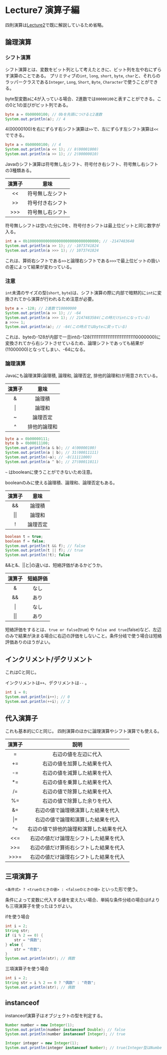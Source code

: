 # Lecture7 演算子編
四則演算は[Lecture2](https://github.com/yt8492/Java1Lecture/blob/master/lec02/README.md)で既に解説しているため省略。

## 論理演算

### シフト演算
シフト演算とは、変数をビット列として考えたときに、ビット列を左や右にずらす演算のことである。
プリミティブの`int`, `long`, `short`, `byte`, `char`と、それらのラッパークラスである`Integer`, `Long`, `Short`, `Byte`, `Character`で使うことができる。

byte型変数aに4が入っている場合、2進数では`00000100`と表すことができる。この0と1の並びがビット列である。

```java
byte a = 0b00000100; // 0bを先頭につけると2進数
System.out.println(a); // 4
```

4(00000100)を右にずらす右シフト演算は`>>`で、左にずらす左シフト演算は`<<`でできる。

```java
byte a = 0b00000100; // 4
System.out.println(a << 1); // 8(00001000)
System.out.println(a >> 1); // 2(00000010)
```

Javaのシフト演算は符号無し左シフト、符号付き右シフト、符号無し右シフトの3種類ある。

|演算子|意味|
|:-:|:-:|
|<<|符号無し左シフト|
|>>|符号付き右シフト|
|>>>|符号無し右シフト|

符号無しシフトは空いた分に0を、符号付きシフトは最上位ビットと同じ数字が入る。

```java
int a = 0b10000000000000000000000000000000; // -2147483648
System.out.println(a >> 1); // -1073741824
System.out.println(a >>> 1); // 1073741824
```

これは、算術右シフトである`>>`と論理右シフトである`>>>`で最上位ビットの扱いの差によって結果が変わっている。

### 注意
`int`未満のサイズの型(`short`, `byte`)は、シフト演算の際に内部で暗黙的に`int`に変換されてから演算が行われるため注意が必要。

```java
byte a = -128; // 2進数で10000000
System.out.println(a >> 1); // -64
System.out.println(a >>> 1); // 2147483584(この時だけintになっている)
a >>>= 1;
System.out.println(a); // -64(この時点ではbyteに戻っている)
```

これは、byteの-128が内部で一旦intの-128(11111111111111111111111110000000)に変換されてから右シフトさせているため、論理シフトであっても結果が(11000000)となってしまい、-64になる。

### 論理演算
Javaにも論理演算(論理積, 論理和, 論理否定, 排他的論理和)が用意されている。

|演算子|意味|
|:-:|:-:|
|&|論理積|
|&#124;|論理和|
|~|論理否定|
|^|排他的論理和|

```java
byte a = 0b00000111;
byte b = 0b00011100;
System.out.println(a & b); // 4(00000100)
System.out.println(a | b); // 31(00011111)
System.out.println(~a); // -8(11111000)
System.out.println(a ^ b); // 27(00011011)
```

`~` はbooleanに使うことができないため注意。

booleanのみに使える論理積、論理和、論理否定もある。

|演算子|意味|
|:-:|:-:|
|&&|論理積|
|&#124;&#124;|論理和|
|!|論理否定|

```java
boolean t = true;
boolean f = false;
System.out.println(t && f); // false
System.out.println(t || f); // true
System.out.println(!t); false
```

&&と&、||と|の違いは、短絡評価があるかどうか。

|演算子|短絡評価|
|:-:|:-:|
|&|なし|
|&&|あり|
|&#124;|なし|
|&#124;&#124;|あり|

短絡評価をするとは、`true or false`(true) や `false and true`(false)など、左辺のみで結果が決まる場合に右辺の評価をしないこと。条件分岐で使う場合は短絡評価ありのほうがよい。

## インクリメント/デクリメント
これはCと同じ。

インクリメントは`++`、デクリメントは`--` 。

```java
int i = 0;
System.out.println(i++); // 0
System.out.println(++i); // 2
```

## 代入演算子
これも基本的にCと同じ。
四則演算のほかに論理演算やシフト演算でも使える。

|演算子|説明|
|:--:|:--:|
|=|右辺の値を左辺に代入|
|+=|右辺の値を加算した結果を代入|
|-=|右辺の値を減算した結果を代入|
|\*=|右辺の値を乗算した結果を代入|
|/=|右辺の値で除算した結果を代入|
|%=|右辺の値で除算した余りを代入|
|&=|右辺の値で論理積演算した結果を代入|
|&#124;=|右辺の値で論理和演算した結果を代入|
|^=|右辺の値で排他的論理和演算した結果を代入|
|<<=|右辺の値だけ論理左シフトした結果を代入|
|>>=|右辺の値だけ算術右シフトした結果を代入|
|>>>=|右辺の値だけ論理右シフトした結果を代入|

## 三項演算子
`<条件式> ? <trueのときの値> : <falseのときの値>` といった形で使う。

条件によって変数に代入する値を変えたい場合、単純な条件分岐の場合はifよりも三項演算子を使ったほうがよい。

ifを使う場合

```java
int i = 2;
String str;
if (i % 2 == 0) {
    str = "偶数";
} else {
    str = "奇数";
}
System.out.println(str); // 偶数
```

三項演算子を使う場合

```java
int i = 2;
String str = i % 2 == 0 ? "偶数" : "奇数";
System.out.println(str); // 偶数
```

## instanceof
instanceof演算子はオブジェクトの型を判定する。

```java
Number number = new Integer(1);
System.out.println(number instanceof Double); // false
System.out.println(number instanceof Integer); // true
```

```java
Integer integer = new Integer(1);
System.out.println(integer instanceof Number); // true(Integer型はNumber型を継承しているため。)
```


